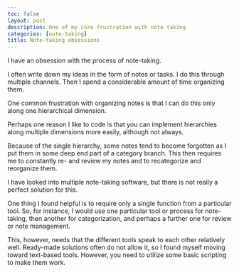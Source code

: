 ```yaml
---
toc: false
layout: post
description: One of my core frustration with note taking
categories: [note-taking]
title: Note-taking obsessions
---
```

I have an obsession with the process of note-taking.

I often write down my ideas in the form of notes or tasks. I do this through multiple channels. Then I spend a considerable amount of time organizing them.

One common frustration with organizing notes is that I can do this only along one hierarchical dimension.

Perhaps one reason I like to code is that you can implement hierarchies along multiple dimensions more easily, although not always.

Because of the single hierarchy, some notes tend to become forgotten as I put them in some deep end part of a category branch. This then requires me to constantly re- and review my notes and to recategorize and reorganize them.

I have looked into multiple note-taking software, but there is not really a perfect solution for this.

One thing I found helpful is to require only a single function from a particular tool. So, for instance, I would use one particular tool or process for note-taking, then another for categorization, and perhaps a further one for review or note management.

This, however, needs that the different tools speak to each other relatively well. Ready-made solutions often do not allow it, so I found myself moving toward text-based tools. However, you need to utilize some basic scripting to make them work.
